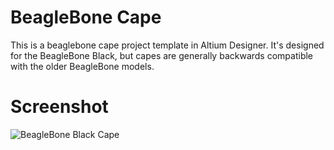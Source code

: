 BeagleBone Cape
=================
This is a beaglebone cape project template in Altium Designer.
It's designed for the BeagleBone Black, but capes are generally backwards compatible with the older BeagleBone models.

Screenshot
==========
![BeagleBone Black Cape](https://raw.github.com/ryansturmer/BeagleBoneCape/master/screenshot.png)